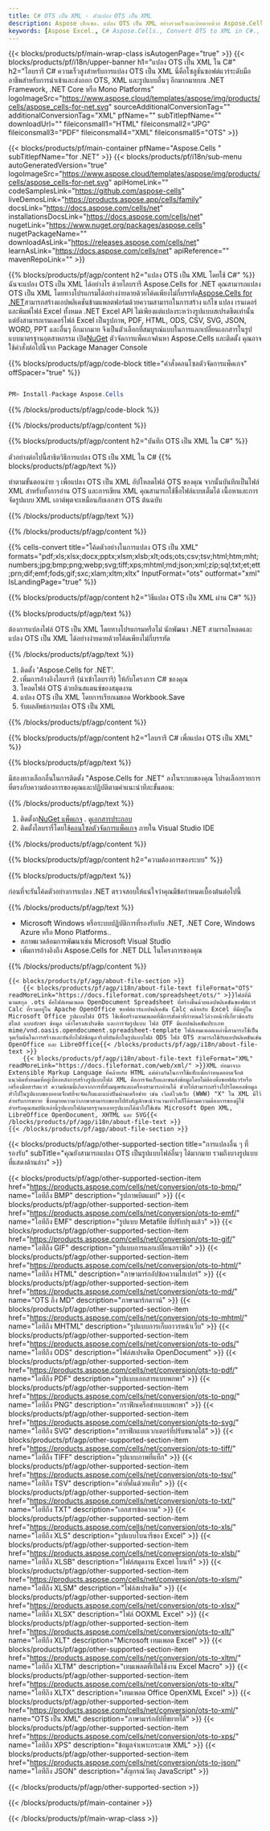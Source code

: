 ```yaml
---
title: C# OTS เป็น XML - ตัวแปลง OTS เป็น XML
description: Aspose เอ็กเซล. แปลง OTS เป็น XML อย่างรวดเร็วและง่ายดายด้วย Aspose.Cells C# OTS เป็น XML C# บันทึก OTS เป็น XML บันทึก OTS เป็น XML โดยใช้ C#
keywords: [Aspose Excel., C# Aspose.Cells., Convert OTS to XML in C#., Save OTS to XML using C#., C# OTS to XML saveformat., OTS to XML Converter., C# Save OTS as XML]
---
```

{{< blocks/products/pf/main-wrap-class isAutogenPage="true" >}}
{{< blocks/products/pf/i18n/upper-banner h1="แปลง OTS เป็น XML ใน C#" h2="ไลบรารี C# ความเร็วสูงสำหรับการแปลง OTS เป็น XML นี่คือโซลูชันซอฟต์แวร์ระดับมืออาชีพสำหรับการนำเข้าและส่งออก OTS, XML และรูปแบบอื่นๆ อีกมากมายบน .NET Framework, .NET Core หรือ Mono Platforms" logoImageSrc="https://www.aspose.cloud/templates/aspose/img/products/cells/aspose_cells-for-net.svg" sourceAdditionalConversionTag="" additionalConversionTag="XML" pfName="" subTitlepfName="" downloadUrl="" fileiconsmall1="HTML" fileiconsmall2="JPG" fileiconsmall3="PDF" fileiconsmall4="XML" fileiconsmall5="OTS" >}}

{{< blocks/products/pf/main-container pfName="Aspose.Cells " subTitlepfName="for .NET" >}}
{{< blocks/products/pf/i18n/sub-menu autoGeneratedVersion="true" logoImageSrc="https://www.aspose.cloud/templates/aspose/img/products/cells/aspose_cells-for-net.svg" apiHomeLink="" codeSamplesLink="https://github.com/aspose-cells" liveDemosLink="https://products.aspose.app/cells/family" docsLink="https://docs.aspose.com/cells/net" installationsDocsLink="https://docs.aspose.com/cells/net" nugetLink="https://www.nuget.org/packages/aspose.cells" nugetPackageName="" downloadAsLink="https://releases.aspose.com/cells/net" learnAsLink="https://docs.aspose.com/cells/net" apiReference="" mavenRepoLink="" >}}

{{% blocks/products/pf/agp/content h2="แปลง OTS เป็น XML โดยใช้ C#" %}}
 ฉันจะแปลง OTS เป็น XML ได้อย่างไร ด้วยไลบรารี Aspose.Cells for .NET คุณสามารถแปลง OTS เป็น XML โดยทางโปรแกรมได้อย่างง่ายดายด้วยโค้ดเพียงไม่กี่บรรทัด[Aspose.Cells for .NET](https://products.aspose.com/cells/net)สามารถสร้างแอปพลิเคชันข้ามแพลตฟอร์มด้วยความสามารถในการสร้าง แก้ไข แปลง เรนเดอร์ และพิมพ์ไฟล์ Excel ทั้งหมด .NET Excel API ไม่เพียงแต่แปลงระหว่างรูปแบบสเปรดชีตเท่านั้น แต่ยังสามารถเรนเดอร์ไฟล์ Excel เป็นรูปภาพ, PDF, HTML, ODS, CSV, SVG, JSON, WORD, PPT และอื่นๆ อีกมากมาย จึงเป็นตัวเลือกที่สมบูรณ์แบบในการแลกเปลี่ยนเอกสารในรูปแบบมาตรฐานอุตสาหกรรม เปิด[NuGet](https://www.nuget.org/packages/aspose.cells) ตัวจัดการแพ็คเกจค้นหา Aspose.Cells และติดตั้ง คุณอาจใช้คำสั่งต่อไปนี้จาก Package Manager Console

{{% blocks/products/pf/agp/code-block title="คำสั่งคอนโซลตัวจัดการแพ็คเกจ" offSpacer="true" %}}

```cs

PM> Install-Package Aspose.Cells

```

{{% /blocks/products/pf/agp/code-block %}}

{{% /blocks/products/pf/agp/content %}}

{{% blocks/products/pf/agp/content h2="บันทึก OTS เป็น XML ใน C#" %}}

ตัวอย่างต่อไปนี้สาธิตวิธีการแปลง OTS เป็น XML ใน C#
{{% blocks/products/pf/agp/text %}}

ทำตามขั้นตอนง่าย ๆ เพื่อแปลง OTS เป็น XML อัปโหลดไฟล์ OTS ของคุณ จากนั้นบันทึกเป็นไฟล์ XML สำหรับทั้งการอ่าน OTS และการเขียน XML คุณสามารถใช้ชื่อไฟล์แบบเต็มได้ เนื้อหาและการจัดรูปแบบ XML เอาต์พุตจะเหมือนกับเอกสาร OTS ต้นฉบับ

{{% /blocks/products/pf/agp/text %}}

{{% /blocks/products/pf/agp/content %}}

{{% cells-convert title="โค้ดตัวอย่างในการแปลง OTS เป็น XML" formats="pdf;xls;xlsx;docx;pptx;xlsm;xlsb;xlt;ods;ots;csv;tsv;html;htm;mht;numbers;jpg;bmp;png;webp;svg;tiff;xps;mhtml;md;json;xml;zip;sql;txt;et;ett;prn;dif;emf;fods;gif;sxc;xlam;xltm;xltx" InputFormat="ots" outformat="xml" IsLandingPage="true" %}}

{{% blocks/products/pf/agp/content h2="วิธีแปลง OTS เป็น XML ผ่าน C#" %}}

{{% blocks/products/pf/agp/text %}}

ต้องการแปลงไฟล์ OTS เป็น XML โดยทางโปรแกรมหรือไม่ นักพัฒนา .NET สามารถโหลดและแปลง OTS เป็น XML ได้อย่างง่ายดายด้วยโค้ดเพียงไม่กี่บรรทัด

{{% /blocks/products/pf/agp/text %}}

1.  ติดตั้ง 'Aspose.Cells for .NET'.
1.  เพิ่มการอ้างอิงไลบรารี (นำเข้าไลบรารี) ให้กับโครงการ C# ของคุณ
1.  โหลดไฟล์ OTS ด้วยอินสแตนซ์ของสมุดงาน
1.  แปลง OTS เป็น XML โดยการเรียกเมธอด Workbook.Save
1.  รับผลลัพธ์การแปลง OTS เป็น XML

{{% /blocks/products/pf/agp/content %}}

{{% blocks/products/pf/agp/content h2="ไลบรารี C# เพื่อแปลง OTS เป็น XML" %}}

{{% blocks/products/pf/agp/text %}}

มีสองทางเลือกอื่นในการติดตั้ง "Aspose.Cells for .NET" ลงในระบบของคุณ โปรดเลือกรายการที่ตรงกับความต้องการของคุณและปฏิบัติตามคำแนะนำทีละขั้นตอน:

{{% /blocks/products/pf/agp/text %}}

1.  ติดตั้งก[NuGet แพ็คเกจ](https://www.nuget.org/packages/Aspose.Cells/) . ดู[เอกสารประกอบ](https://docs.aspose.com/cells/net/installation/#install-asposecells-for-net-through-nuget)
1.  ติดตั้งไลบรารี่โดยใช้[คอนโซลตัวจัดการแพ็คเกจ](https://docs.aspose.com/cells/net/installation/#install-asposecells-using-the-package-manager-console) ภายใน Visual Studio IDE

{{% /blocks/products/pf/agp/content %}}

{{% blocks/products/pf/agp/content h2="ความต้องการของระบบ" %}}

{{% blocks/products/pf/agp/text %}}

 ก่อนที่จะรันโค้ดตัวอย่างการแปลง .NET ตรวจสอบให้แน่ใจว่าคุณมีข้อกำหนดเบื้องต้นต่อไปนี้

{{% /blocks/products/pf/agp/text %}}

-  Microsoft Windows หรือระบบปฏิบัติการที่รองรับกับ .NET, .NET Core, Windows Azure หรือ Mono Platforms..
-  สภาพแวดล้อมการพัฒนาเช่น Microsoft Visual Studio
-  เพิ่มการอ้างอิงถึง Aspose.Cells for .NET DLL ในโครงการของคุณ

{{% /blocks/products/pf/agp/content %}}

<!-- aboutfile Starts -->
    {{< blocks/products/pf/agp/about-file-section >}}
        {{< blocks/products/pf/agp/i18n/about-file-text fileFormat="OTS" readMoreLink="https://docs.fileformat.com/spreadsheet/ots/" >}}ไฟล์ที่มีนามสกุล .ots คือไฟล์เทมเพลต OpenDocument Spreadsheet ที่สร้างขึ้นด้วยแอปพลิเคชันซอฟต์แวร์ Calc ที่รวมอยู่ใน Apache OpenOffice ซอฟต์แวร์แอปพลิเคชัน Calc คล้ายกับ Excel ที่มีอยู่ใน Microsoft Office รูปแบบไฟล์ OTS ใช้เพื่อสร้างเทมเพลตที่มีการตั้งค่าที่กำหนดไว้ล่วงหน้าที่เกี่ยวข้องกับสไตล์ แบบอักษร ข้อมูล เค้าโครงสเปรดชีต และการจัดรูปแบบ ไฟล์ OTF มีแอปพลิเคชันประเภท mime/vnd.oasis.opendocument.spreadsheet-template ไฟล์เทมเพลตเหล่านี้สามารถใช้เป็นจุดเริ่มต้นในการสร้างและบันทึกไฟล์ข้อมูลจริงที่บันทึกในรูปแบบไฟล์ ODS ไฟล์ OTS สามารถใช้กับแอปพลิเคชันเช่น OpenOffice และ LibreOffice{{< /blocks/products/pf/agp/i18n/about-file-text >}}
        {{< blocks/products/pf/agp/i18n/about-file-text fileFormat="XML" readMoreLink="https://docs.fileformat.com/web/xml/" >}}XML ย่อมาจาก Extensible Markup Language ที่คล้ายกับ HTML แต่ต่างกันในการใช้แท็กเพื่อกำหนดออบเจ็กต์ แนวคิดทั้งหมดที่อยู่เบื้องหลังการสร้างรูปแบบไฟล์ XML คือการจัดเก็บและขนส่งข้อมูลโดยไม่ต้องพึ่งซอฟต์แวร์หรือเครื่องมือฮาร์ดแวร์ ความนิยมนี้เกิดจากการที่ทั้งมนุษย์และเครื่องสามารถอ่านได้ ช่วยให้สามารถสร้างโปรโตคอลข้อมูลทั่วไปในรูปแบบของออบเจ็กต์ที่จะจัดเก็บและแบ่งปันผ่านเครือข่าย เช่น เวิลด์ไวด์เว็บ (WWW) "X" ใน XML มีไว้สำหรับการขยาย ซึ่งหมายความว่าภาษาสามารถขยายไปยังสัญลักษณ์จำนวนเท่าใดก็ได้ตามความต้องการของผู้ใช้ สำหรับคุณสมบัติเหล่านี้รูปแบบไฟล์มาตรฐานหลายรูปแบบได้นำไปใช้เช่น Microsoft Open XML, LibreOffice OpenDocument, XHTML และ SVG{{< /blocks/products/pf/agp/i18n/about-file-text >}}
    {{< /blocks/products/pf/agp/about-file-section >}}
<!-- aboutfile Ends -->

{{< blocks/products/pf/agp/other-supported-section title="การแปลงอื่น ๆ ที่รองรับ" subTitle="คุณยังสามารถแปลง OTS เป็นรูปแบบไฟล์อื่นๆ ได้มากมาย รวมถึงบางรูปแบบที่แสดงด้านล่าง" >}}

{{< blocks/products/pf/agp/other-supported-section-item href="https://products.aspose.com/cells/net/conversion/ots-to-bmp/" name="โอทีถึง BMP" description="รูปภาพบิตแมป" >}}
{{< blocks/products/pf/agp/other-supported-section-item href="https://products.aspose.com/cells/net/conversion/ots-to-emf/" name="โอทีถึง EMF" description="รูปแบบ Metafile ที่ปรับปรุงแล้ว" >}}
{{< blocks/products/pf/agp/other-supported-section-item href="https://products.aspose.com/cells/net/conversion/ots-to-gif/" name="โอทีถึง GIF" description="รูปแบบการแลกเปลี่ยนกราฟิก" >}}
{{< blocks/products/pf/agp/other-supported-section-item href="https://products.aspose.com/cells/net/conversion/ots-to-html/" name="โอทีถึง HTML" description="ภาษามาร์กอัปข้อความไฮเปอร์" >}}
{{< blocks/products/pf/agp/other-supported-section-item href="https://products.aspose.com/cells/net/conversion/ots-to-md/" name="OTS ถึง MD" description="ภาษามาร์กดาวน์" >}}
{{< blocks/products/pf/agp/other-supported-section-item href="https://products.aspose.com/cells/net/conversion/ots-to-mhtml/" name="โอทีถึง MHTML" description="รูปแบบการเก็บถาวรหน้าเว็บ" >}}
{{< blocks/products/pf/agp/other-supported-section-item href="https://products.aspose.com/cells/net/conversion/ots-to-ods/" name="โอทีถึง ODS" description="ไฟล์สเปรดชีต OpenDocument" >}}
{{< blocks/products/pf/agp/other-supported-section-item href="https://products.aspose.com/cells/net/conversion/ots-to-pdf/" name="โอทีถึง PDF" description="รูปแบบเอกสารแบบพกพา" >}}
{{< blocks/products/pf/agp/other-supported-section-item href="https://products.aspose.com/cells/net/conversion/ots-to-png/" name="โอทีถึง PNG" description="กราฟิกเครือข่ายแบบพกพา" >}}
{{< blocks/products/pf/agp/other-supported-section-item href="https://products.aspose.com/cells/net/conversion/ots-to-svg/" name="โอทีถึง SVG" description="กราฟิกแบบเวกเตอร์ที่ปรับขนาดได้" >}}
{{< blocks/products/pf/agp/other-supported-section-item href="https://products.aspose.com/cells/net/conversion/ots-to-tiff/" name="โอทีถึง TIFF" description="รูปแบบภาพที่แท็ก" >}}
{{< blocks/products/pf/agp/other-supported-section-item href="https://products.aspose.com/cells/net/conversion/ots-to-tsv/" name="โอทีถึง TSV" description="ค่าที่คั่นด้วยแท็บ" >}}
{{< blocks/products/pf/agp/other-supported-section-item href="https://products.aspose.com/cells/net/conversion/ots-to-txt/" name="โอทีถึง TXT" description="เอกสารข้อความ" >}}
{{< blocks/products/pf/agp/other-supported-section-item href="https://products.aspose.com/cells/net/conversion/ots-to-xls/" name="โอทีถึง XLS" description="รูปแบบไบนารีของ Excel" >}}
{{< blocks/products/pf/agp/other-supported-section-item href="https://products.aspose.com/cells/net/conversion/ots-to-xlsb/" name="โอทีถึง XLSB" description="ไฟล์สมุดงาน Excel ไบนารี" >}}
{{< blocks/products/pf/agp/other-supported-section-item href="https://products.aspose.com/cells/net/conversion/ots-to-xlsm/" name="โอทีถึง XLSM" description="ไฟล์สเปรดชีต" >}}
{{< blocks/products/pf/agp/other-supported-section-item href="https://products.aspose.com/cells/net/conversion/ots-to-xlsx/" name="โอทีถึง XLSX" description="ไฟล์ OOXML Excel" >}}
{{< blocks/products/pf/agp/other-supported-section-item href="https://products.aspose.com/cells/net/conversion/ots-to-xlt/" name="โอทีถึง XLT" description="Microsoft เทมเพลต Excel" >}}
{{< blocks/products/pf/agp/other-supported-section-item href="https://products.aspose.com/cells/net/conversion/ots-to-xltm/" name="โอทีถึง XLTM" description="เทมเพลตที่เปิดใช้งาน Excel Macro" >}}
{{< blocks/products/pf/agp/other-supported-section-item href="https://products.aspose.com/cells/net/conversion/ots-to-xltx/" name="โอทีถึง XLTX" description="เทมเพลต Office OpenXML Excel" >}}
{{< blocks/products/pf/agp/other-supported-section-item href="https://products.aspose.com/cells/net/conversion/ots-to-xml/" name="OTS เป็น XML" description="ภาษามาร์กอัปที่ขยายได้" >}}
{{< blocks/products/pf/agp/other-supported-section-item href="https://products.aspose.com/cells/net/conversion/ots-to-xps/" name="โอทีถึง XPS" description="ข้อมูลจำเพาะกระดาษ XML" >}}
{{< blocks/products/pf/agp/other-supported-section-item href="https://products.aspose.com/cells/net/conversion/ots-to-json/" name="โอทีถึง JSON" description="สัญกรณ์วัตถุ JavaScript" >}}

{{< /blocks/products/pf/agp/other-supported-section >}}

{{< /blocks/products/pf/main-container >}}
    
{{< /blocks/products/pf/main-wrap-class >}}
